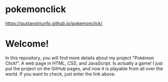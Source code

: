 # pokemonclick

https://gustavotriunfo.github.io/pokemonclick/

# Welcome!

In this repository, you will find more details about my project "Pokémon Click!". A web page in HTML, CSS, and JavaScript. Is actually a game! I just put the project on the GitHub pages, and now it is playable from all over the world. If you want to check, just enter the link above.
